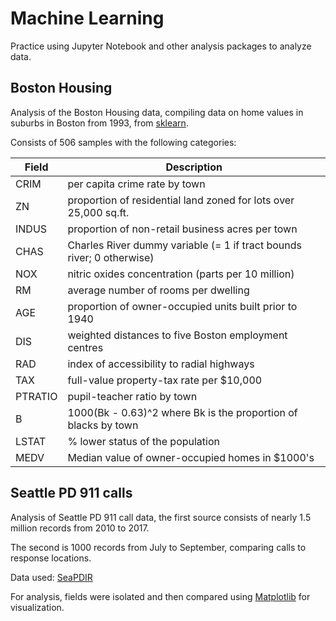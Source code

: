 # Machine Learning
Practice using Jupyter Notebook and other analysis packages to analyze data.

## Boston Housing

Analysis of the Boston Housing data, compiling data on home values in suburbs in Boston from 1993, from [sklearn](http://scikit-learn.org/stable/modules/generated/sklearn.datasets.load_boston.html).

Consists of 506 samples with the following categories:

|Field | Description |
|-------|-------------|
|CRIM   |  per capita crime rate by town |
|ZN     |  proportion of residential land zoned for lots over 25,000 sq.ft. |
|INDUS  |  proportion of non-retail business acres per town |
|CHAS   |  Charles River dummy variable (= 1 if tract bounds river; 0 otherwise) |
|NOX    |  nitric oxides concentration (parts per 10 million) |
|RM     |  average number of rooms per dwelling |
|AGE    |  proportion of owner-occupied units built prior to 1940 |
|DIS    |  weighted distances to five Boston employment centres |
|RAD    |  index of accessibility to radial highways |
|TAX    |  full-value property-tax rate per $10,000 |
|PTRATIO|  pupil-teacher ratio by town |
|B      |  1000(Bk - 0.63)^2 where Bk is the proportion of blacks by town |
|LSTAT  |  % lower status of the population |
|MEDV   |  Median value of owner-occupied homes in $1000's |

## Seattle PD 911 calls

Analysis of Seattle PD 911 call data, the first source consists of nearly 1.5 million records from 2010 to 2017.

The second is 1000 records from July to September, comparing calls to response locations.

Data used: [SeaPDIR](https://data.seattle.gov/Public-Safety/Seattle-Police-Department-911-Incident-Response/3k2p-39jp)

For analysis, fields were isolated and then compared using [Matplotlib](http://matplotlib.org/) for visualization.
